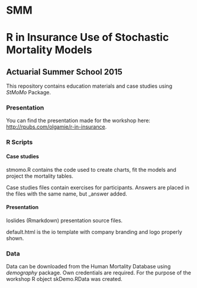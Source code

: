 ﻿# SMM
# R in Insurance Use of Stochastic Mortality Models 

## Actuarial Summer School 2015

This repository contains education materials and case studies using *StMoMo* Package.

### Presentation

You can find the presentation made for the workshop here: http://rpubs.com/olgamie/r-in-insurance.

### R Scripts

#### Case studies

stmomo.R contains the code used to create charts, fit the models and project the mortality tables.

Case studies files contain exercises for participants. Answers are placed in the files with the same name, but _answer added.

#### Presentation

Ioslides (Rmarkdown) presentation source files.

default.html is the io template with company branding and logo properly shown.

### Data 

Data can be downloaded from the Human Mortality Database using *demography* package. Own credentials are required.
For the purpose of the workshop R object skDemo.RData was created.

